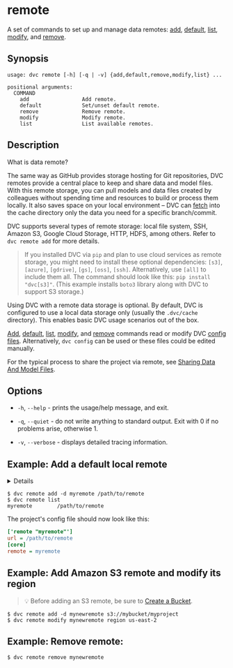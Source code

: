 # remote

A set of commands to set up and manage data remotes:
[add](/doc/command-reference/remote/add),
[default](/doc/command-reference/remote/default),
[list](/doc/command-reference/remote/list),
[modify](/doc/command-reference/remote/modify), and
[remove](/doc/command-reference/remote/remove).

## Synopsis

```usage
usage: dvc remote [-h] [-q | -v] {add,default,remove,modify,list} ...

positional arguments:
  COMMAND
    add                 Add remote.
    default             Set/unset default remote.
    remove              Remove remote.
    modify              Modify remote.
    list                List available remotes.
```

## Description

What is data remote?

The same way as GitHub provides storage hosting for Git repositories, DVC
remotes provide a central place to keep and share data and model files. With
this remote storage, you can pull models and data files created by colleagues
without spending time and resources to build or process them locally. It also
saves space on your local environment – DVC can
[fetch](/doc/command-reference/fetch) into the <abbr>cache directory</abbr> only
the data you need for a specific branch/commit.

DVC supports several types of remote storage: local file system, SSH, Amazon S3,
Google Cloud Storage, HTTP, HDFS, among others. Refer to `dvc remote add` for
more details.

> If you installed DVC via `pip` and plan to use cloud services as remote
> storage, you might need to install these optional dependencies: `[s3]`,
> `[azure]`, `[gdrive]`, `[gs]`, `[oss]`, `[ssh]`. Alternatively, use `[all]` to
> include them all. The command should look like this: `pip install "dvc[s3]"`.
> (This example installs `boto3` library along with DVC to support S3 storage.)

Using DVC with a remote data storage is optional. By default, DVC is configured
to use a local data storage only (usually the `.dvc/cache` directory). This
enables basic DVC usage scenarios out of the box.

[Add](/doc/command-reference/remote/add),
[default](/doc/command-reference/remote/default),
[list](/doc/command-reference/remote/list),
[modify](/doc/command-reference/remote/modify), and
[remove](/doc/command-reference/remote/remove) commands read or modify DVC
[config files](/doc/command-reference/config). Alternatively, `dvc config` can
be used or these files could be edited manually.

For the typical process to share the <abbr>project</abbr> via remote, see
[Sharing Data And Model Files](/doc/use-cases/sharing-data-and-model-files).

## Options

- `-h`, `--help` - prints the usage/help message, and exit.

- `-q`, `--quiet` - do not write anything to standard output. Exit with 0 if no
  problems arise, otherwise 1.

- `-v`, `--verbose` - displays detailed tracing information.

## Example: Add a default local remote

<details>

### What is a "local remote" ?

While the term may seem contradictory, it doesn't have to be. The "local" part
refers to the machine where the project is stored, so it can be any directory
accessible to the same system. The "remote" part refers specifically to the
project/repository itself. Read "local, but external" storage.

</details>

```dvc
$ dvc remote add -d myremote /path/to/remote
$ dvc remote list
myremote        /path/to/remote
```

The <abbr>project</abbr>'s config file should now look like this:

```ini
['remote "myremote"']
url = /path/to/remote
[core]
remote = myremote
```

## Example: Add Amazon S3 remote and modify its region

> 💡 Before adding an S3 remote, be sure to
> [Create a Bucket](https://docs.aws.amazon.com/AmazonS3/latest/gsg/CreatingABucket.html).

```dvc
$ dvc remote add -d mynewremote s3://mybucket/myproject
$ dvc remote modify mynewremote region us-east-2
```

## Example: Remove remote:

```dvc
$ dvc remote remove mynewremote
```
